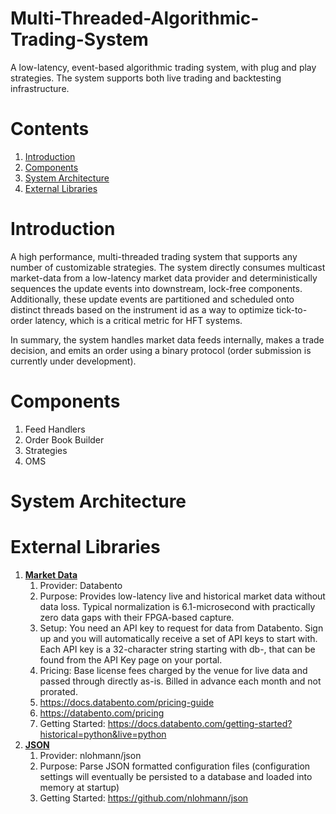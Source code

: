 # Multi-Threaded-Algorithmic-Trading-System
A low-latency, event-based algorithmic trading system, with plug and play strategies. The system supports 
both live trading and backtesting infrastructure.

# Contents
1. [Introduction](#introduction)
2. [Components](#components)
2. [System Architecture](#system-architecture)
3. [External Libraries](#external-libraries)

# Introduction
A high performance, multi-threaded trading system that supports any number of customizable strategies. 
The system directly consumes multicast market-data from a low-latency market data provider and deterministically 
sequences the update events into downstream, lock-free components. Additionally, these update events are partitioned and 
scheduled onto distinct threads based on the instrument id as a way to optimize tick-to-order latency, which 
is a critical metric for HFT systems. 

In summary, the system handles market data feeds internally, makes a trade decision, and emits an order 
using a binary protocol (order submission is currently under development).

# Components
1. Feed Handlers
2. Order Book Builder
3. Strategies
4. OMS

# System Architecture

# External Libraries
1. **<ins>Market Data<ins>**  
   1. Provider: Databento  
   2. Purpose: Provides low-latency live and historical market data without data loss. Typical normalization is 
      6.1-microsecond with practically zero data gaps with their FPGA-based capture.  
   3. Setup: You need an API key to request for data from Databento. Sign up and you will automatically receive a 
   set of API keys to start with. Each API key is a 32-character string starting with db-, that can be found from 
   the API Key page on your portal.  
   4. Pricing: Base license fees charged by the venue for live data and passed through directly as-is. 
Billed in advance each month and not prorated.  
   5. https://docs.databento.com/pricing-guide  
   6. https://databento.com/pricing  
   7. Getting Started: https://docs.databento.com/getting-started?historical=python&live=python  
2. **<ins>JSON<ins>**  
   1. Provider: nlohmann/json  
   2. Purpose: Parse JSON formatted configuration files (configuration settings will eventually be persisted to a database and loaded into memory at startup) 
   3. Getting Started: https://github.com/nlohmann/json